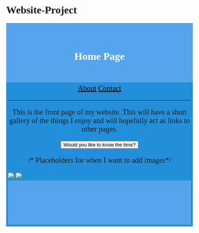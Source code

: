 # Website-Project
<!DOCTYPE html>
<html>
  <head>
  <title> Home </title>
  <meta charset="UTF-8">
  <div class = "header">
  <h1> Home Page <h/1>
  </div>
  <div class = "navigation">
  <a href="#">About</a>
  <a href="#">Contact</a>
  <hr>
  </hr>
  <div/>


  
<div class = "body">
</div>

<style>

a{
  color: black;
  text-decoration: underline;
}

body {
  font-family: Times New Roman;
  padding: 25px;
  
  }
  .navigation{
    padding: 5px;
    font-size: 20px;
    background: #56a5ec;
    text-align: Center;
    background-color: #238FDA;
    
  }
  .navigation a:hover{
    background-color: white;
    color: black;
  }

  .header {
  padding: 35px;
  text-align: Center;
  background: #56a5ec;
  color: white;
  font-size: 14px;
  }

  .footer{
     padding: 45px;
  background: #56a5ec;
  font-size: 14px;
  }

  .column{
    display: flex;
    flex-wrap: wrap;
    

  }
 
  </head>
</style>


 <body>

  <p> 
  This is the front page of my website. This will have a short gallery of the things I enjoy and will hopefully act as links to other pages.
 </p>

  <button type="button"
  onclick="document.getElementById('demo').innerHTML = Date()">
  Would you like to know the time?</button>

  
  </body>

  /* Placeholders for when I want to add images*/
  <div class = "column">
    <div class = "row">
      <img src = "placeholder.jpg">
      <img src = "placeholder.jpg">
    </div>
  </div>

   <div class = "footer">
    <h2></h2>
  </div>
  
</html>
